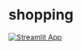 # shopping
[![Streamlit App](https://static.streamlit.io/badges/streamlit_badge_black_white.svg)](https://share.streamlit.io/[Dominion2068]/[shopping]/[main]/[shop.py])
